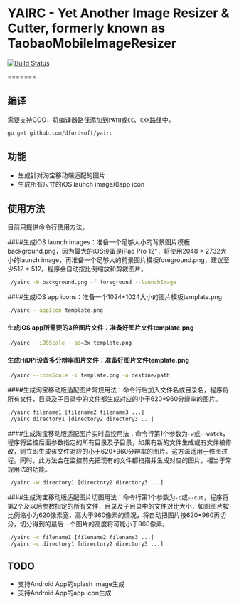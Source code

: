 YAIRC - Yet Another Image Resizer & Cutter, formerly known as TaobaoMobileImageResizer
========================

[![Build Status](https://secure.travis-ci.org/dfordsoft/yairc.png)](https://travis-ci.org/dfordsoft/yairc)

=======

编译
----

需要支持CGO，将编译器路径添加到`PATH`或`CC`、`CXX`路径中。

`go get github.com/dfordsoft/yairc`

功能
----
- 生成针对淘宝移动端适配的图片
- 生成所有尺寸的iOS launch image和app icon

使用方法
----
目前只提供命令行使用方法。

####生成iOS launch images：准备一个足够大小的背景图片模板background.png，因为最大的iOS设备是iPad Pro 12"，将使用2048 * 2732大小的launch image，再准备一个足够大的前景图片模板foreground.png，建议至少512 * 512。程序会自动按比例缩放和剪裁图片。

```bash
./yairc -b background.png -f foreground --launchImage
```

####生成iOS app icons：准备一个1024*1024大小的图片模板template.png

```bash
./yairc --appIcon template.png
```

#### 生成iOS app所需要的3倍图片文件：准备好图片文件template.png

```bash
./yairc --iOSScale --as=2x template.png
```

#### 生成HiDPI设备多分辨率图片文件：准备好图片文件template.png

```bash
./yairc --iconScale -i template.png -o destine/path
```

####生成淘宝移动版适配图片常规用法：命令行后加入文件名或目录名，程序将所有文件，目录及子目录中的文件都生成对应的小于620*960分辨率的图片。

```bash
./yairc filename1 [filename2 filename3 ...]
./yairc directory1 [directory2 directory3 ...]
```

####生成淘宝移动版适配图片实时监控用法：命令行第1个参数为`-w`或`--watch`，程序将监控后面参数指定的所有目录及子目录，如果有新的文件生成或有文件被修改，则立即生成该文件对应的小于620*960分辨率的图片。这方法适用于修图过程。同时，此方法会在监控前先把现有的文件都扫描并生成对应的图片，相当于常规用法的功能。

```bash
./yairc -w directory1 [directory2 directory3 ...]
```

####生成淘宝移动版适配图片切图用法：命令行第1个参数为`-c`或`--cut`，程序将第2个及以后参数指定的所有文件，目录及子目录中的文件对比大小，如图图片按比例缩小为620像素宽，高大于960像素的情况，将自动把图片按620*960再切分，切分得到的最后一个图片的高度将可能小于960像素。

```bash
./yairc -c filename1 [filename2 filename3 ...]
./yairc -c directory1 [directory2 directory3 ...]
```

TODO
----
* 支持Android App的splash image生成
* 支持Android App的app icon生成
